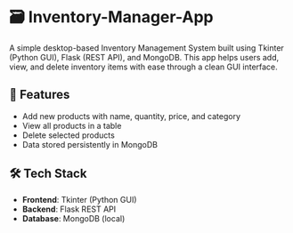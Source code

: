 # 🗃️ Inventory-Manager-App
A simple desktop-based Inventory Management System built using Tkinter (Python GUI), Flask (REST API), and MongoDB. This app helps users add, view, and delete inventory items with ease through a clean GUI interface.

## 🚀 Features

- Add new products with name, quantity, price, and category
- View all products in a table
- Delete selected products
- Data stored persistently in MongoDB


## 🛠️ Tech Stack

- **Frontend**: Tkinter (Python GUI)
- **Backend**: Flask REST API
- **Database**: MongoDB (local)
